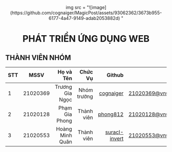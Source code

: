 <!-- Banner -->
<p align="center">
  <center> img src = "![image](https://github.com/cognaiger/MagicPost/assets/93062362/3673b955-6177-4a47-9149-adab2053882d)
"</center>
  <a href="https://uet.vnu.edu.vn/" title="Trường Đại học Công nghệ - Đại học Quốc Gia Hà Nội" style="border: none;"> </a>
</p>

<h1 align="center"><b>PHÁT TRIỂN ỨNG DỤNG WEB</b></h>

## THÀNH VIÊN NHÓM
|STT| MSSV      | Họ và Tên       |Chức Vụ    | Github                                                  | Email                   |
|---|:---------:| ---------------:|----------:|--------------------------------------------------------:|-------------------------:
| 1 | 21020369  | Trương Gia Ngọc |Nhóm trưởng|[cognaiger](https://github.com/cognaiger)                |21020369@vnu.edu.vn      |
| 2 | 21020128  | Phạm Gia Phong  |Thành viên |[phong812](https://github.com/phong812)                  |21020128@vnu.edu.vn      |
| 3 | 21020553  | Hoàng Minh Quân |Thành viên |[suracI-invert](https://github.com/suracI-invert)        |21020553@vnu.edu.vn      |


